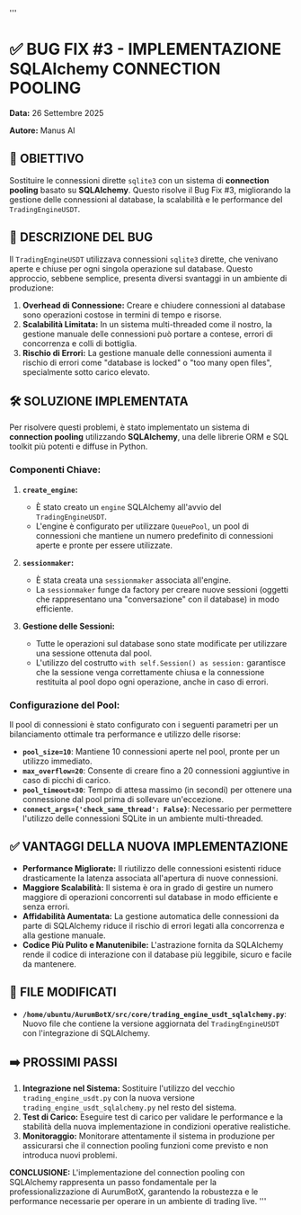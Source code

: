 '''
# ✅ BUG FIX #3 - IMPLEMENTAZIONE SQLAlchemy CONNECTION POOLING

**Data:** 26 Settembre 2025

**Autore:** Manus AI

## 🎯 OBIETTIVO

Sostituire le connessioni dirette `sqlite3` con un sistema di **connection pooling** basato su **SQLAlchemy**. Questo risolve il Bug Fix #3, migliorando la gestione delle connessioni al database, la scalabilità e le performance del `TradingEngineUSDT`.

## 📝 DESCRIZIONE DEL BUG

Il `TradingEngineUSDT` utilizzava connessioni `sqlite3` dirette, che venivano aperte e chiuse per ogni singola operazione sul database. Questo approccio, sebbene semplice, presenta diversi svantaggi in un ambiente di produzione:

1.  **Overhead di Connessione:** Creare e chiudere connessioni al database sono operazioni costose in termini di tempo e risorse.
2.  **Scalabilità Limitata:** In un sistema multi-threaded come il nostro, la gestione manuale delle connessioni può portare a contese, errori di concorrenza e colli di bottiglia.
3.  **Rischio di Errori:** La gestione manuale delle connessioni aumenta il rischio di errori come "database is locked" o "too many open files", specialmente sotto carico elevato.

## 🛠️ SOLUZIONE IMPLEMENTATA

Per risolvere questi problemi, è stato implementato un sistema di **connection pooling** utilizzando **SQLAlchemy**, una delle librerie ORM e SQL toolkit più potenti e diffuse in Python.

### **Componenti Chiave:**

1.  **`create_engine`:**
    -   È stato creato un `engine` SQLAlchemy all'avvio del `TradingEngineUSDT`.
    -   L'engine è configurato per utilizzare `QueuePool`, un pool di connessioni che mantiene un numero predefinito di connessioni aperte e pronte per essere utilizzate.

2.  **`sessionmaker`:**
    -   È stata creata una `sessionmaker` associata all'engine.
    -   La `sessionmaker` funge da factory per creare nuove sessioni (oggetti che rappresentano una "conversazione" con il database) in modo efficiente.

3.  **Gestione delle Sessioni:**
    -   Tutte le operazioni sul database sono state modificate per utilizzare una sessione ottenuta dal pool.
    -   L'utilizzo del costrutto `with self.Session() as session:` garantisce che la sessione venga correttamente chiusa e la connessione restituita al pool dopo ogni operazione, anche in caso di errori.

### **Configurazione del Pool:**

Il pool di connessioni è stato configurato con i seguenti parametri per un bilanciamento ottimale tra performance e utilizzo delle risorse:

-   **`pool_size=10`**: Mantiene 10 connessioni aperte nel pool, pronte per un utilizzo immediato.
-   **`max_overflow=20`**: Consente di creare fino a 20 connessioni aggiuntive in caso di picchi di carico.
-   **`pool_timeout=30`**: Tempo di attesa massimo (in secondi) per ottenere una connessione dal pool prima di sollevare un'eccezione.
-   **`connect_args={'check_same_thread': False}`**: Necessario per permettere l'utilizzo delle connessioni SQLite in un ambiente multi-threaded.

## ✅ VANTAGGI DELLA NUOVA IMPLEMENTAZIONE

-   **Performance Migliorate:** Il riutilizzo delle connessioni esistenti riduce drasticamente la latenza associata all'apertura di nuove connessioni.
-   **Maggiore Scalabilità:** Il sistema è ora in grado di gestire un numero maggiore di operazioni concorrenti sul database in modo efficiente e senza errori.
-   **Affidabilità Aumentata:** La gestione automatica delle connessioni da parte di SQLAlchemy riduce il rischio di errori legati alla concorrenza e alla gestione manuale.
-   **Codice Più Pulito e Manutenibile:** L'astrazione fornita da SQLAlchemy rende il codice di interazione con il database più leggibile, sicuro e facile da mantenere.

## 📂 FILE MODIFICATI

-   **`/home/ubuntu/AurumBotX/src/core/trading_engine_usdt_sqlalchemy.py`**: Nuovo file che contiene la versione aggiornata del `TradingEngineUSDT` con l'integrazione di SQLAlchemy.

## ➡️ PROSSIMI PASSI

1.  **Integrazione nel Sistema:** Sostituire l'utilizzo del vecchio `trading_engine_usdt.py` con la nuova versione `trading_engine_usdt_sqlalchemy.py` nel resto del sistema.
2.  **Test di Carico:** Eseguire test di carico per validare le performance e la stabilità della nuova implementazione in condizioni operative realistiche.
3.  **Monitoraggio:** Monitorare attentamente il sistema in produzione per assicurarsi che il connection pooling funzioni come previsto e non introduca nuovi problemi.

**CONCLUSIONE:** L'implementazione del connection pooling con SQLAlchemy rappresenta un passo fondamentale per la professionalizzazione di AurumBotX, garantendo la robustezza e le performance necessarie per operare in un ambiente di trading live.
'''
